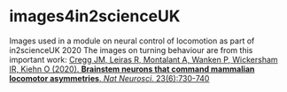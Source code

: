 # images4in2scienceUK
Images used in a module on neural control of locomotion as part of in2scienceUK 2020
The images on turning behaviour are from this important work: [Cregg JM, Leiras R, Montalant A, Wanken P, Wickersham IR, Kiehn O (2020). **Brainstem neurons that command mammalian locomotor asymmetries**. _Nat Neurosci._ 23(6):730-740](https://www.nature.com/articles/s41593-020-0633-7)
